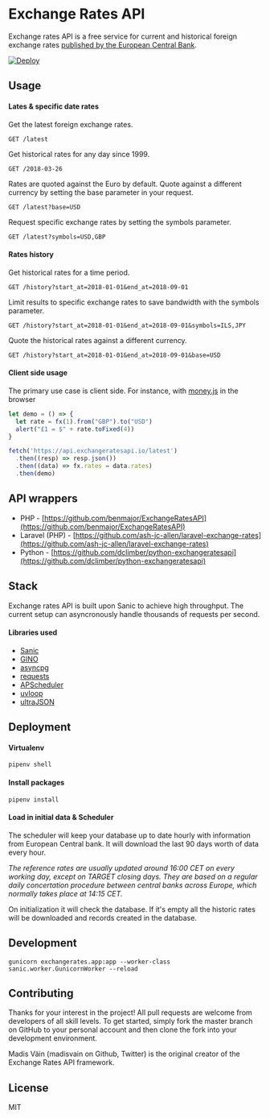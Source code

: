 # Exchange Rates API

Exchange rates API is a free service for current and historical foreign exchange rates [published by the European Central Bank](https://www.ecb.europa.eu/stats/policy_and_exchange_rates/euro_reference_exchange_rates/html/index.en.html).

[![Deploy](https://www.herokucdn.com/deploy/button.svg)](https://heroku.com/deploy?template=https://github.com/madisvain/exchangeratesapi)

## Usage

#### Lates & specific date rates
Get the latest foreign exchange rates.

```http
GET /latest
```

Get historical rates for any day since 1999.

```http
GET /2018-03-26
```

Rates are quoted against the Euro by default. Quote against a different currency by setting the base parameter in your request.

```http
GET /latest?base=USD
```

Request specific exchange rates by setting the symbols parameter.

```http
GET /latest?symbols=USD,GBP
```

#### Rates history
Get historical rates for a time period.

```http
GET /history?start_at=2018-01-01&end_at=2018-09-01
```

Limit results to specific exchange rates to save bandwidth with the symbols parameter.

```http
GET /history?start_at=2018-01-01&end_at=2018-09-01&symbols=ILS,JPY
```

Quote the historical rates against a different currency.

```http
GET /history?start_at=2018-01-01&end_at=2018-09-01&base=USD
```

#### Client side usage

The primary use case is client side. For instance, with [money.js](https://openexchangerates.github.io/money.js/) in the browser

```js
let demo = () => {
  let rate = fx(1).from("GBP").to("USD")
  alert("£1 = $" + rate.toFixed(4))
}

fetch('https://api.exchangeratesapi.io/latest')
  .then((resp) => resp.json())
  .then((data) => fx.rates = data.rates)
  .then(demo)
```

## API wrappers
* PHP - [https://github.com/benmajor/ExchangeRatesAPI](https://github.com/benmajor/ExchangeRatesAPI)
* Laravel (PHP) - [https://github.com/ash-jc-allen/laravel-exchange-rates](https://github.com/ash-jc-allen/laravel-exchange-rates)
* Python - [https://github.com/dclimber/python-exchangeratesapi](https://github.com/dclimber/python-exchangeratesapi)

## Stack

Exchange rates API is built upon Sanic to achieve high throughput. The current setup can asyncronously handle thousands of requests per second.

#### Libraries used
* [Sanic](https://github.com/channelcat/sanic)
* [GINO](https://github.com/fantix/gino)
* [asyncpg](https://github.com/MagicStack/asyncpg)
* [requests](https://github.com/requests/requests)
* [APScheduler](https://github.com/agronholm/apscheduler)
* [uvloop](https://github.com/MagicStack/uvloop)
* [ultraJSON](https://github.com/esnme/ultrajson)

## Deployment
#### Virtualenv
```shell
pipenv shell
```

#### Install packages
```shell
pipenv install
```

#### Load in initial data & Scheduler
The scheduler will keep your database up to date hourly with information from European Central bank. It will download the last 90 days worth of data every hour.

_The reference rates are usually updated around 16:00 CET on every working day, except on TARGET closing days. They are based on a regular daily concertation procedure between central banks across Europe, which normally takes place at 14:15 CET._

On initialization it will check the database. If it's empty all the historic rates will be downloaded and records created in the database.

## Development
```shell
gunicorn exchangerates.app:app --worker-class sanic.worker.GunicornWorker --reload
```

## Contributing
Thanks for your interest in the project! All pull requests are welcome from developers of all skill levels. To get started, simply fork the master branch on GitHub to your personal account and then clone the fork into your development environment.

Madis Väin (madisvain on Github, Twitter) is the original creator of the Exchange Rates API framework.

## License
MIT
